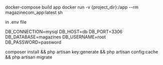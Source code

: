 docker-compose build app
docker run -v {project_dir}:/app --rm magazinecom_app:latest sh 

in .env file 

DB_CONNECTION=mysql
DB_HOST=db
DB_PORT=3306
DB_DATABASE=magazines
DB_USERNAME=root
DB_PASSWORD=password



composer install && php artisan key:generate && php artisan config:cache && php artisan migrate

 
